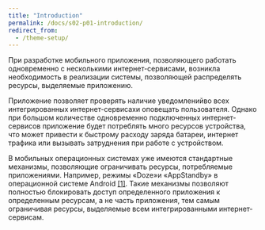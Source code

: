 ```yaml
---
title: "Introduction"
permalink: /docs/s02-p01-introduction/
redirect_from:
  - /theme-setup/
---
```

При разработке мобильного приложения, позволяющего работать одновременно с несколькими интернет-сервисами, возникла необходимость в реализации системы, позволяющей распределять ресурсы, выделяемые приложению.

Приложение позволяет проверять наличие уведомленийво всех интегрированных интернет-сервисахи оповещать пользователя. Однако при большом количестве одновременно подключенных интернет-сервисов приложение будет потреблять много ресурсов устройства, что может привести к быстрому расходу заряда батареи, интернет трафика или вызывать затруднения при работе с устройством.

В мобильных операционных системах уже имеются стандартные механизмы, позволяющие ограничивать ресурсы, потребляемые приложениями. Например, режимы «Doze»и «AppStandby» в операционной системе Android [[1]](/afflyas/docs/s02-p05-references/). Такие механизмы позволяют полностью блокировать доступ определенного приложения к определенным ресурсам, а не часть приложения, тем самым ограничивая ресурсы, выделяемые всем интегрированными интернет-сервисам.

